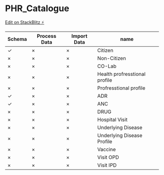 # PHR_Catalogue

[Edit on StackBlitz ⚡️](https://stackblitz.com/edit/github-vw53ny)


| Schema  | Process Data| Import Data | name |
|---|---|---|---|
| &check; | &times; | &times; | Citizen |
| &times; | &times; | &times; | Non-Citizen |
| &times; | &times; | &times; | CO-Lab |
| &times; | &times; | &times; | Health profresstional profile |
| &times; | &times; | &times; | Profresstional profile |
| &check; | &times; | &times; | ADR |
| &check; | &times; | &times; | ANC |
| &times; | &times; | &times; | DRUG |
| &times; | &times; | &times; | Hospital Visit |
| &times; | &times; | &times; | Underlying Disease |
| &times; | &times; | &times; | Underlying Disease Profile |
| &times; | &times; | &times; | Vaccine |
| &times; | &times; | &times; | Visit OPD |
| &times; | &times; | &times; | Visit IPD |
